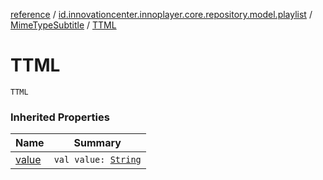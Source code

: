 [reference](../../index.md) / [id.innovationcenter.innoplayer.core.repository.model.playlist](../index.md) / [MimeTypeSubtitle](index.md) / [TTML](./-t-t-m-l.md)

# TTML

`TTML`

### Inherited Properties

| Name | Summary |
|---|---|
| [value](value.md) | `val value: `[`String`](https://kotlinlang.org/api/latest/jvm/stdlib/kotlin/-string/index.html) |
